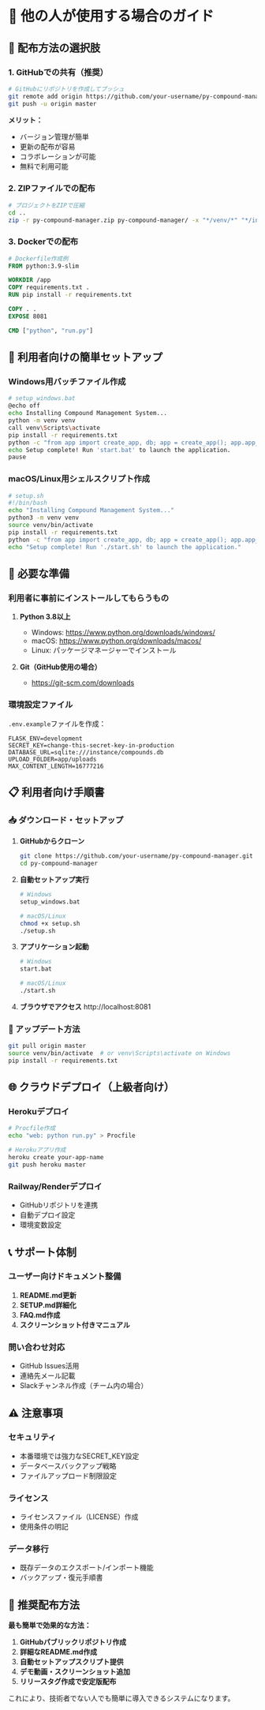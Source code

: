 # 📖 他の人が使用する場合のガイド

## 🎯 配布方法の選択肢

### 1. **GitHubでの共有（推奨）**
```bash
# GitHubにリポジトリを作成してプッシュ
git remote add origin https://github.com/your-username/py-compound-manager.git
git push -u origin master
```

**メリット：**
- バージョン管理が簡単
- 更新の配布が容易
- コラボレーションが可能
- 無料で利用可能

### 2. **ZIPファイルでの配布**
```bash
# プロジェクトをZIPで圧縮
cd ..
zip -r py-compound-manager.zip py-compound-manager/ -x "*/venv/*" "*/instance/*" "*/__pycache__/*" "*.pyc"
```

### 3. **Dockerでの配布**
```dockerfile
# Dockerfile作成例
FROM python:3.9-slim

WORKDIR /app
COPY requirements.txt .
RUN pip install -r requirements.txt

COPY . .
EXPOSE 8081

CMD ["python", "run.py"]
```

## 👥 利用者向けの簡単セットアップ

### Windows用バッチファイル作成
```bash
# setup_windows.bat
@echo off
echo Installing Compound Management System...
python -m venv venv
call venv\Scripts\activate
pip install -r requirements.txt
python -c "from app import create_app, db; app = create_app(); app.app_context().push(); db.create_all()"
echo Setup complete! Run 'start.bat' to launch the application.
pause
```

### macOS/Linux用シェルスクリプト作成
```bash
# setup.sh
#!/bin/bash
echo "Installing Compound Management System..."
python3 -m venv venv
source venv/bin/activate
pip install -r requirements.txt
python -c "from app import create_app, db; app = create_app(); app.app_context().push(); db.create_all()"
echo "Setup complete! Run './start.sh' to launch the application."
```

## 🔧 必要な準備

### 利用者に事前にインストールしてもらうもの
1. **Python 3.8以上**
   - Windows: https://www.python.org/downloads/windows/
   - macOS: https://www.python.org/downloads/macos/
   - Linux: パッケージマネージャーでインストール

2. **Git（GitHub使用の場合）**
   - https://git-scm.com/downloads

### 環境設定ファイル
`.env.example`ファイルを作成：
```
FLASK_ENV=development
SECRET_KEY=change-this-secret-key-in-production
DATABASE_URL=sqlite:///instance/compounds.db
UPLOAD_FOLDER=app/uploads
MAX_CONTENT_LENGTH=16777216
```

## 📋 利用者向け手順書

### 📥 ダウンロード・セットアップ
1. **GitHubからクローン**
   ```bash
   git clone https://github.com/your-username/py-compound-manager.git
   cd py-compound-manager
   ```

2. **自動セットアップ実行**
   ```bash
   # Windows
   setup_windows.bat
   
   # macOS/Linux
   chmod +x setup.sh
   ./setup.sh
   ```

3. **アプリケーション起動**
   ```bash
   # Windows
   start.bat
   
   # macOS/Linux
   ./start.sh
   ```

4. **ブラウザでアクセス**
   http://localhost:8081

### 🔄 アップデート方法
```bash
git pull origin master
source venv/bin/activate  # or venv\Scripts\activate on Windows
pip install -r requirements.txt
```

## 🌐 クラウドデプロイ（上級者向け）

### Herokuデプロイ
```bash
# Procfile作成
echo "web: python run.py" > Procfile

# Herokuアプリ作成
heroku create your-app-name
git push heroku master
```

### Railway/Renderデプロイ
- GitHubリポジトリを連携
- 自動デプロイ設定
- 環境変数設定

## 📞 サポート体制

### ユーザー向けドキュメント整備
1. **README.md更新**
2. **SETUP.md詳細化**
3. **FAQ.md作成**
4. **スクリーンショット付きマニュアル**

### 問い合わせ対応
- GitHub Issues活用
- 連絡先メール記載
- Slackチャンネル作成（チーム内の場合）

## ⚠️ 注意事項

### セキュリティ
- 本番環境では強力なSECRET_KEY設定
- データベースバックアップ戦略
- ファイルアップロード制限設定

### ライセンス
- ライセンスファイル（LICENSE）作成
- 使用条件の明記

### データ移行
- 既存データのエクスポート/インポート機能
- バックアップ・復元手順書

## 🎉 推奨配布方法

**最も簡単で効果的な方法：**

1. **GitHubパブリックリポジトリ作成**
2. **詳細なREADME.md作成**
3. **自動セットアップスクリプト提供**
4. **デモ動画・スクリーンショット追加**
5. **リリースタグ作成で安定版配布**

これにより、技術者でない人でも簡単に導入できるシステムになります。